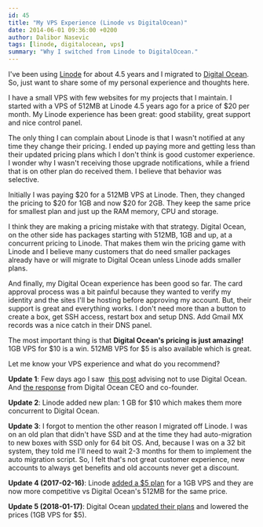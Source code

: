 ```yaml
---
id: 45
title: "My VPS Experience (Linode vs DigitalOcean)"
date: 2014-06-01 09:36:00 +0200
author: Dalibor Nasevic
tags: [linode, digitalocean, vps]
summary: "Why I switched from Linode to DigitalOcean."
---
```


I've been using [Linode](https://www.linode.com "Linode") for about 4.5 years and I migrated to [Digital Ocean](https://www.digitalocean.com/?refcode=1b34a8d1d224 "Digital Ocean"). So, just want to share some of my personal experience and thoughts here.

I have a small VPS with few websites for my projects that I maintain. I started with a VPS of 512MB at Linode 4.5 years ago for a price of $20 per month. My Linode experience has been great: good stability, great support and nice control panel.

The only thing I can complain about Linode is that I wasn't notified at any time they change their pricing. I ended up paying more and getting less than their updated pricing plans which I don't think is good customer experience. I wonder why I wasn't receiving those upgrade notifications, while a friend that is on other plan do received them. I believe that behavior was selective. 

Initially I was paying $20 for a 512MB VPS at Linode. Then, they changed the pricing to $20 for 1GB and now $20 for 2GB. They keep the same price for smallest plan and just up the RAM memory, CPU and storage.

I think they are making a pricing mistake with that strategy. Digital Ocean, on the other side has packages starting with 512MB, 1GB and up, at a concurrent pricing to Linode. That makes them win the pricing game with Linode and I believe many customers that do need smaller packages already have or will migrate to Digital Ocean unless Linode adds smaller plans.

And finally, my Digital Ocean experience has been good so far. The card approval process was a bit painful because they wanted to verify my identity and the sites I'll be hosting before approving my account. But, their support is great and everything works. I don't need more than a button to create a box, get SSH access, restart box and setup DNS. Add Gmail MX records was a nice catch in their DNS panel.

The most important thing is that **Digital Ocean's pricing is just amazing!** 1GB VPS for $10 is a win. 512MB VPS for $5 is also available which is great.

Let me know your VPS experience and what do you recommend?

**Update 1**: Few days ago I saw  [this post](https://news.ycombinator.com/item?id=6447152 "Stop Using Digital Ocean Now") advising not to use Digital Ocean. And [the response](https://news.ycombinator.com/item?id=6447594 "Stop Using Digital Ocean Now") from Digital Ocean CEO and co-founder.

**Update 2**: Linode added new plan: 1 GB for $10 which makes them more concurrent to Digital Ocean.

**Update 3**: I forgot to mention the other reason I migrated off Linode. I was on an old plan that didn't have SSD and at the time they had auto-migration to new boxes with SSD only for 64 bit OS. And, because I was on a 32 bit system, they told me I'll need to wait 2-3 months for them to implement the auto migration script. So, I felt that's not great customer experience, new accounts to always get benefits and old accounts never get a discount.

**Update 4 (2017-02-16)**: Linode [added a $5 plan](https://www.linode.com/pricing) for a 1GB VPS and they are now more competitive vs Digital Ocean's 512MB for the same price.

**Update 5 (2018-01-17)**: Digital Ocean [updated their plans](https://blog.digitalocean.com/new-droplet-plans/) and lowered the prices (1GB VPS for $5).
